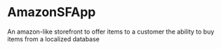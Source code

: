 # AmazonSFApp
An amazon-like storefront to offer items to a customer the ability to buy items from a localized database
